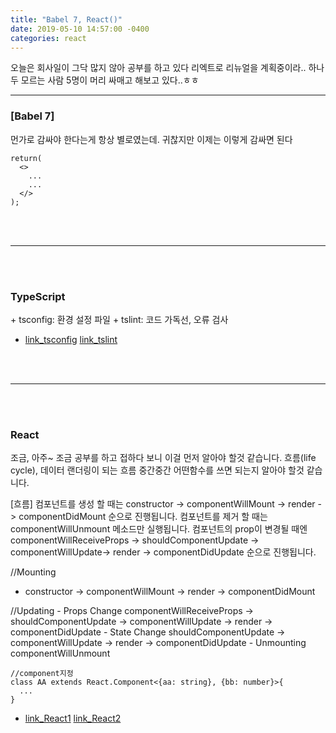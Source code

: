 ```yaml
---
title: "Babel 7, React()"
date: 2019-05-10 14:57:00 -0400
categories: react
---
```


오늘은 회사일이 그닥 많지 않아 공부를 하고 있다
리엑트로 리뉴얼을 계획중이라..
하나두 모르는 사람 5명이 머리 싸매고 해보고 있다..ㅎㅎ



---


<h3>[Babel 7]</h3>
먼가로 감싸야 한다는게 항상 별로였는데.
귀찮지만 이제는 이렇게 감싸면 된다


```
return(
  <>
    ...
    ...
  </>
);
```

<br/><br/>
<hr/>
<br/><br/>

<h3>TypeScript</h3>
  + tsconfig: 환경 설정 파일 
  + tslint: 코드 가독선, 오류 검사
  
  * [link_tsconfig]
    [link_tslint]
  
  
<br/><br/>
<hr/>
<br/><br/>

<h3>React</h3>
  조금, 아주~ 조금 공부를 하고 접하다 보니
  이걸 먼저 알아야 할것 같습니다.
  흐름(life cycle), 데이터 랜더링이 되는 흐름 중간중간 어떤함수를 쓰면 되는지 알아야 할것 같습니다.
  

  [흐름]
  컴포넌트를 생성 할 때는 constructor -> componentWillMount -> render -> componentDidMount 순으로 진행됩니다.
  컴포넌트를 제거 할 때는 componentWillUnmount 메소드만 실행됩니다.
  컴포넌트의 prop이 변경될 때엔 componentWillReceiveProps -> shouldComponentUpdate -> componentWillUpdate-> render -> componentDidUpdate 순으로 진행됩니다.

  //Mounting
  - constructor -> componentWillMount -> render -> componentDidMount
  
  //Updating
    - Props Change
      componentWillReceiveProps -> shouldComponentUpdate -> componentWillUpdate
      -> render -> componentDidUpdate
    - State Change
      shouldComponentUpdate -> componentWillUpdate
      -> render -> componentDidUpdate
    - Unmounting 
      componentWillUnmount
  

  ```
  //component지정
  class AA extends React.Component<{aa: string}, {bb: number}>{
    ...
  }
  ```
  
  
  * [link_React1]
    [link_React2]
  
  
  
  [link_tsconfig]: https://basarat.gitbooks.io/typescript/content/docs/project/tsconfig.html
  [link_tslint]: https://github.com/palantir/tslint
  [link_React1]: https://reactjs-kr.firebaseapp.com/docs/installation.html
  [link_React2]: https://jaeyeophan.github.io/2018/01/01/React-4-Component-Life-Cycle/
